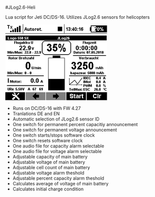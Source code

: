 #JLog2.6-Heli

Lua script for Jeti DC/DS-16. Utilizes JLog2.6 sensors for helicopters

![alt text](Screen001.bmp "screenshot of telmetry window")

* Runs on DC/DS-16 with FW 4.27
* Tranlations DE and EN 
* Automatic selection of JLog2.6 sensor ID
* One switch for permanent percent capacitiy announcement
* One switch for permanent voltage announcement
* One switch starts/stops software clock
* One switch resets software clock
* One audio file for capacity alarm selectable
* One audio file for voltage alarm selectable
* Adjustable capacity of main battery
* Adjustable voltage of main battery
* Adjustable cell count of main battery
* Adjustable voltage alarm theshold
* Adjustable percent capacity alarm theshold
* Calculates average of voltage of main battery
* Calculates initial charge condition
